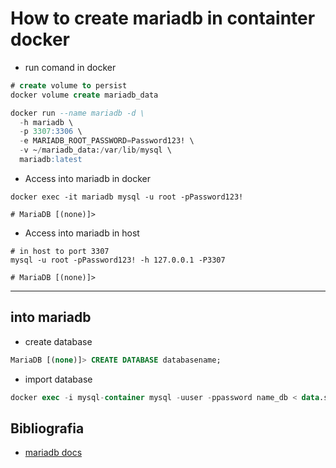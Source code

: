 # How to create mariadb in containter docker


- run comand in docker

```sql
# create volume to persist
docker volume create mariadb_data

docker run --name mariadb -d \
  -h mariadb \
  -p 3307:3306 \
  -e MARIADB_ROOT_PASSWORD=Password123! \
  -v ~/mariadb_data:/var/lib/mysql \
  mariadb:latest
```

- Access into mariadb in docker

```shell
docker exec -it mariadb mysql -u root -pPassword123! 

# MariaDB [(none)]> 
```

- Access into mariadb in host

```shell
# in host to port 3307
mysql -u root -pPassword123! -h 127.0.0.1 -P3307 

# MariaDB [(none)]> 
```

___

## into mariadb

- create database

```sql
MariaDB [(none)]> CREATE DATABASE databasename;
```


- import database

```sql
docker exec -i mysql-container mysql -uuser -ppassword name_db < data.sql
```


## Bibliografia

- [mariadb docs](https://mariadb.com/resources/blog/get-started-with-mariadb-using-docker-in-3-steps/)
